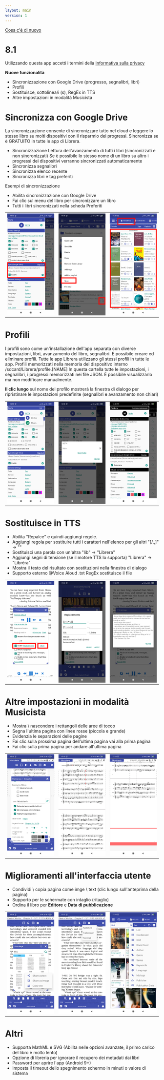 ```yaml
---
layout: main
version: 1
---
```

[Cosa c'è di nuovo](/wiki/what-is-new/it)

# 8.1

Utilizzando questa app accetti i termini della [Informativa sulla privacy](/wiki/PrivacyPolicy/it)

**Nuove funzionalità**

* Sincronizzazione con Google Drive (progresso, segnalibri, libri)
* Profili
* Sostituisce, sottolinea/i (s), RegEx in TTS
* Altre impostazioni in modalità Musicista


# Sincronizza con Google Drive

La sincronizzazione consente di sincronizzare tutto nel cloud e leggere lo stesso libro su molti dispositivi
con il risparmio dei progressi. Sincronizza se è GRATUITO in tutte le app di Librera.

* Sincronizzazione Lettura dell'avanzamento di tutti i libri (sincronizzati e non sincronizzati) Se è possibile lo stesso nome di un libro su altro
i progressi dei dispositivi verranno sincronizzati automaticamente
* Sincronizza segnalibri
* Sincronizza elenco recente
* Sincronizza libri e tag preferiti

Esempi di sincronizzazione

* Abilita sincronizzazione con Google Drive
* Fai clic sul menu del libro per sincronizzare un libro
* Tutti i libri sincronizzati nella scheda Preferiti

||||
|-|-|-|
|![](1.png)|![](3.png)|![](2.png)|
 
 
# Profili

I profili sono come un'installazione dell'app separata con diverse impostazioni, libri, avanzamento del libro, segnalibri.
È possibile creare ed eliminare profili. Tutte le app Librera utilizzano gli stessi profili in tutte le app.
Profili memorizzati nella memoria del dispositivo interno /sdcard/Librera/profile.[NAME]
In questa cartella tutte le impostazioni, i segnalibri, i progressi memorizzati nei file JSON.
È possibile visualizzarlo ma non modificare manualmente.

**Il clic lungo** sul nome del profilo mostrerà la finestra di dialogo per ripristinare le impostazioni predefinite (segnalibri e avanzamento non chiari)

||||
|-|-|-|
|![](4.png)|![](5.png)|![](6.png)|

# Sostituisce in TTS

* Abilita &quot;Repalce&quot; e quindi aggiungi regole.
* Aggiungi regola per sostituire tutti i caratteri nell'elenco per gli altri &quot;[/.,]&quot; -&gt; &quot;&quot;
* Sostituisci una parola con un'altra &quot;lib&quot; -&gt; &quot;Librera&quot;
* Aggiungi segni di tensione (se il motore TTS lo supporta) &quot;Librera&quot; -&gt; &quot;Libréra&quot;
* Mostra il testo del risultato con sostituzioni nella finestra di dialogo
* Supporto esterno @Voice Aloud .txt RegEx sostituisce il file

||||
|-|-|-|
|![](7.png)|![](8.png)|![](9.png)|


# Altre impostazioni in modalità Musicista

* Mostra \ nascondere i rettangoli delle aree di tocco
* Segna l'ultima pagina con linee rosse (piccola e grande)
* Evidenzia le separazioni delle pagine
* Fai clic sulla prossima pagina dell'ultima pagina vai alla prima pagina
* Fai clic sulla prima pagina per andare all'ultima pagina

||||
|-|-|-|
|![](10.png)|![](11.png)|![](12.png)|

# Miglioramenti all'interfaccia utente

* Condividi \ copia pagina come imge \ text (clic lungo sull'anteprima della pagina)
* Supporto per le schermate con intaglio (ritaglio)
* Ordina il libro per **Editore** e **Data di pubblicazione**

||||
|-|-|-|
|![](13.png)|![](14.png)|![](15.png)|


# Altri

* Supporta MathML e SVG (Abilita nelle opzioni avanzate, il primo carico del libro è molto lento)
* Opzione di libreria per ignorare il recupero dei metadati dai libri
* Password per aprire l'app (Android 9+)
* Imposta il timeout dello spegnimento schermo in minuti o valore di sistema



 
